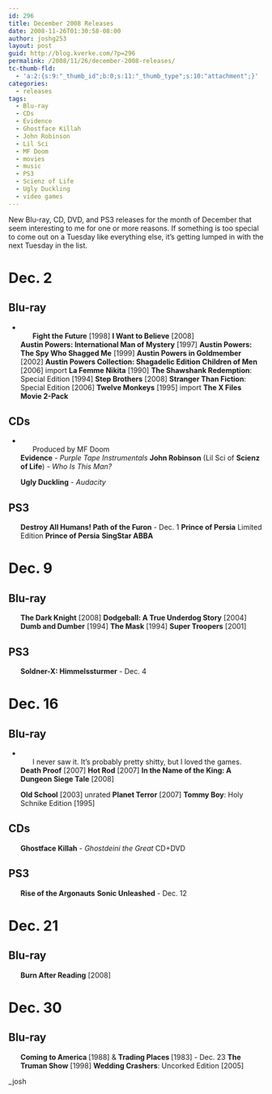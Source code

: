 ```yaml
---
id: 296
title: December 2008 Releases
date: 2008-11-26T01:30:58-08:00
author: joshg253
layout: post
guid: http://blog.kverke.com/?p=296
permalink: /2008/11/26/december-2008-releases/
tc-thumb-fld:
  - 'a:2:{s:9:"_thumb_id";b:0;s:11:"_thumb_type";s:10:"attachment";}'
categories:
  - releases
tags:
  - Blu-ray
  - CDs
  - Evidence
  - Ghostface Killah
  - John Robinson
  - Lil Sci
  - MF Doom
  - movies
  - music
  - PS3
  - Scienz of Life
  - Ugly Duckling
  - video games
---
```

New Blu-ray, CD, DVD, and PS3 releases for the month of December that seem interesting to me for one or more reasons. If something is too special to come out on a Tuesday like everything else, it’s getting lumped in with the next Tuesday in the list.

<h1>Dec. 2</h1>

<h2>Blu-ray</h2>

<ul>
    <li>
<ul><strong>Fight the Future</strong> [1998]
<strong>I Want to Believe</strong> [2008]</ul>
</li>
<strong>Austin Powers: International Man of Mystery</strong> [1997]
<strong>Austin Powers: The Spy Who Shagged Me</strong> [1999]
<strong>Austin Powers in Goldmember</strong> [2002]
<strong>Austin Powers Collection: Shagadelic Edition</strong>
<strong>Children of Men</strong> [2006] import
<strong>La Femme Nikita</strong> [1990]
<strong>The Shawshank Redemption</strong>: Special Edition [1994]
<strong>Step Brothers</strong> [2008]
<strong>Stranger Than Fiction</strong>: Special Edition [2006]
<strong>Twelve Monkeys</strong> [1995] import
<strong>The X Files Movie 2-Pack</strong></ul>

<h2>CDs</h2>

<ul>
    <li>
<ul>Produced by MF Doom</ul>
</li>
<strong>Evidence</strong> - <em>Purple Tape Instrumentals</em>
<strong>John Robinson</strong> (Lil Sci of <strong>Scienz of Life</strong>) - <em>Who Is This Man?</em>

<strong>Ugly Duckling</strong> - <em>Audacity</em></ul>

<h2>PS3</h2>

<ul><strong>Destroy All Humans! Path of the Furon</strong> - Dec. 1
<strong>Prince of Persia</strong> Limited Edition
<strong>Prince of Persia</strong>
<strong>SingStar ABBA</strong></ul>

<h1>Dec. 9</h1>

<h2>Blu-ray</h2>

<ul> <strong>The Dark Knight</strong> [2008]
<strong>Dodgeball: A True Underdog Story</strong> [2004]
<strong>Dumb and Dumber</strong> [1994]
<strong>The Mask</strong> [1994]
<strong>Super Troopers</strong> [2001]</ul>

<h2>PS3</h2>

<ul> <strong>Soldner-X: Himmelssturmer</strong> - Dec. 4</ul>

<h1>Dec. 16</h1>

<h2>Blu-ray</h2>

<ul>
    <li>
<ul>I never saw it. It’s probably pretty shitty, but I loved the games.</ul>
</li>
<strong>Death Proof</strong> [2007]
<strong>Hot Rod</strong> [2007]
<strong>In the Name of the King: A Dungeon Siege Tale</strong> [2008]

<strong>Old School</strong> [2003] unrated
<strong>Planet Terror</strong> [2007]
<strong>Tommy Boy</strong>: Holy Schnike Edition [1995]</ul>

<h2>CDs</h2>

<ul> <strong>Ghostface Killah</strong> - <em>Ghostdeini the Great</em> CD+DVD</ul>

<h2>PS3</h2>

<ul> <strong>Rise of the Argonauts</strong>
<strong>Sonic Unleashed</strong> - Dec. 12</ul>

<h1>Dec. 21</h1>

<h2>Blu-ray</h2>

<ul> <strong>Burn After Reading</strong> [2008]</ul>

<h1>Dec. 30</h1>

<h2>Blu-ray</h2>

<ul> <strong>Coming to America </strong>[1988] &amp; <strong>Trading Places </strong>[1983] - Dec. 23
<strong>The Truman Show</strong> [1998]
<strong>Wedding Crashers</strong>: Uncorked Edition [2005]</ul>

_josh